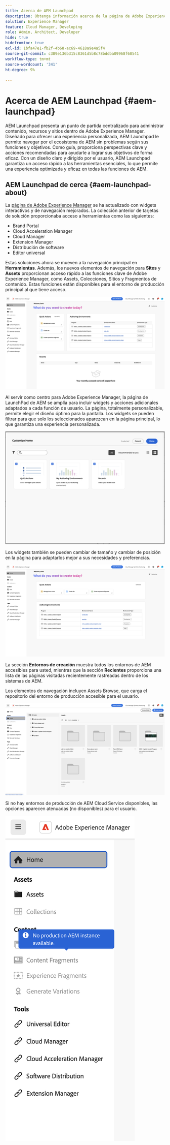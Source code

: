 ```yaml
---
title: Acerca de AEM Launchpad
description: Obtenga información acerca de la página de Adobe Experience Manager Launchpad.
solution: Experience Manager
feature: Cloud Manager, Developing
role: Admin, Architect, Developer
hide: true
hidefromtoc: true
exl-id: 1bfa47e1-fb2f-4b68-ac69-4618a9e4a5f4
source-git-commit: c389e136b315c8361d5b8c78bddba09968f68541
workflow-type: tm+mt
source-wordcount: '341'
ht-degree: 9%

---
```


# Acerca de AEM Launchpad {#aem-launchpad}

AEM Launchpad presenta un punto de partida centralizado para administrar contenido, recursos y sitios dentro de Adobe Experience Manager. Diseñado para ofrecer una experiencia personalizada, AEM Launchpad le permite navegar por el ecosistema de AEM sin problemas según sus funciones y objetivos. Como guía, proporciona perspectivas clave y acciones recomendadas para ayudarle a lograr sus objetivos de forma eficaz. Con un diseño claro y dirigido por el usuario, AEM Launchpad garantiza un acceso rápido a las herramientas esenciales, lo que permite una experiencia optimizada y eficaz en todas las funciones de AEM.

<!--
Available to early adopters, AEM Launchpad offers an optimized experience focused on improving workflows, prioritizing goals, and delivering results. Opting in lets you influence AEM Launchpad's development by providing feedback that helps shape its future and enhances its value for the entire AEM community. -->

## AEM Launchpad de cerca {#aem-launchpad-about}

La [página de Adobe Experience Manager](https://experience.adobe.com/#/experiencemanager) se ha actualizado con widgets interactivos y de navegación mejorados. La colección anterior de tarjetas de solución proporcionaba acceso a herramientas como las siguientes:

* Brand Portal
* Cloud Acceleration Manager
* Cloud Manager
* Extension Manager
* Distribución de software
* Editor universal

Estas soluciones ahora se mueven a la navegación principal en **Herramientas**. Además, los nuevos elementos de navegación para **Sites** y **Assets** proporcionan acceso rápido a las funciones clave de Adobe Experience Manager, como Assets, Colecciones, Sitios y Fragmentos de contenido. Estas funciones están disponibles para el entorno de producción principal al que tiene acceso.

![Entornos de AEM Launchpad](/help/implementing/cloud-manager/assets/aem-launchpad-author-environments.png)

Al servir como centro para Adobe Experience Manager, la página de LaunchPad de AEM se amplía para incluir widgets y acciones adicionales adaptados a cada función de usuario. La página, totalmente personalizable, permite elegir el diseño óptimo para la pantalla. Los widgets se pueden filtrar para que solo los seleccionados aparezcan en la página principal, lo que garantiza una experiencia personalizada.

![Panel de lanzamiento de AEM personalizado](/help/implementing/cloud-manager/assets/aem-launchpad-custom.png)

Los widgets también se pueden cambiar de tamaño y cambiar de posición en la página para adaptarlos mejor a sus necesidades y preferencias.

![widgets de AEM Launchpad](/help/implementing/cloud-manager/assets/aem-launchpad-widgets.png)

La sección **Entornos de creación** muestra todos los entornos de AEM accesibles para usted, mientras que la sección **Recientes** proporciona una lista de las páginas visitadas recientemente rastreadas dentro de los sistemas de AEM.

Los elementos de navegación incluyen Assets Browse, que carga el repositorio del entorno de producción accesible para el usuario.

![Elementos de navegación de AEM Launchpad](/help/implementing/cloud-manager/assets/aem-launchpad-navigation.png)

Si no hay entornos de producción de AEM Cloud Service disponibles, las opciones aparecen atenuadas (no disponibles) para el usuario.

![AEM Launchpad en entornos de producción](/help/implementing/cloud-manager/assets/aem-launchpad-no-prod-environs.png)



